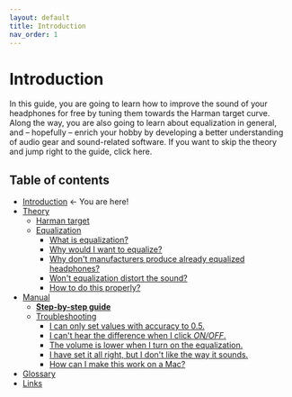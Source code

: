 ```yaml
---
layout: default
title: Introduction
nav_order: 1
---
```


# Introduction

In this guide, you are going to learn how to improve the sound of your headphones for free by tuning them towards the Harman target curve. Along the way, you are also going to learn about equalization in general, and – hopefully – enrich your hobby by developing a better understanding of audio gear and sound-related software. If you want to skip the theory and jump right to the guide, click here.

## Table of contents

* <a style="pointer-events: none;" href="https://komunikacjatechnicznavistula.github.io/kacper-bojakowski/#introduction" alt="Introduction">Introduction</a> ← You are here!
* [Theory](https://komunikacjatechnicznavistula.github.io/kacper-bojakowski/theory/#theory)
    * [Harman target]()
    * [Equalization]()
       * [What is equalization?]()
       * [Why would I want to equalize?]()
       * [Why don't manufacturers produce already equalized headphones?]()
       * [Won't equalization distort the sound?]()
       * [How to do this properly?]()
* [Manual]()
    * [**Step-by-step guide**]()
    * [Troubleshooting]()
       * [I can only set values with accuracy to 0.5.]()
       * [I can't hear the difference when I click *ON/OFF*.]()
       * [The volume is lower when I turn on the equalization.]()
       * [I have set it all right, but I don't like the way it sounds.]()
       * [How can I make this work on a Mac?]()
* [Glossary]()
* [Links]()
